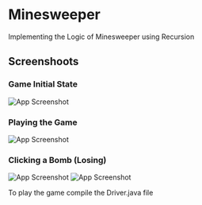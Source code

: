 # Minesweeper
Implementing the Logic of Minesweeper using Recursion

## Screenshoots

### Game Initial State
![App Screenshot](https://github.com/youssef-gerges-ramzy-mokhtar/Minesweeper/blob/main/Screenshoots/1.png?raw=true)

### Playing the Game
![App Screenshot](https://github.com/youssef-gerges-ramzy-mokhtar/Minesweeper/blob/main/Screenshoots/2.png?raw=true)

### Clicking a Bomb (Losing)
![App Screenshot](https://github.com/youssef-gerges-ramzy-mokhtar/Minesweeper/blob/main/Screenshoots/3.png?raw=true)
![App Screenshot](https://github.com/youssef-gerges-ramzy-mokhtar/Minesweeper/blob/main/Screenshoots/4.png?raw=true)

To play the game compile the Driver.java file
